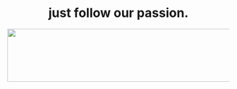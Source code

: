 <h1 align="center">just follow our passion.</h1>

<p align="center">
    <a href="https://www.youtube.com/@Tezdev">
      <img src="https://render.gitanimals.org/lines/deaafrizal?pet-id=657051833278790750" width="600" height="120" />
    </a>
</p>

<p align="center">
<!--   <img src=https://github-profile-trophy.vercel.app/?username=tezdev&theme=radical&margin-w=10&rank=A,AA,AAA,S,SS,SSS,?&row=2&column=3" alt="Trophies" /> -->
</p>

<p align="center">
<!--   <b>Engineer 🚀 | Content Creator 🎥 | Tech Enthusiast 💡</b> -->
</p>

<p align="center">
<!--   <img src="https://img.shields.io/badge/-ESP32-blue?style=for-the-badge&logo=esp32" alt="ESP32" />
  <img src="https://img.shields.io/badge/-FreeRTOS-blue?style=for-the-badge&logo=rtos" alt="FreeRTOS" />
  <img src="https://img.shields.io/badge/-Raspberry%20Pi-red?style=for-the-badge&logo=raspberry-pi" alt="Raspberry Pi" />
  <img src="https://img.shields.io/badge/-Python-green?style=for-the-badge&logo=python" alt="Python" />
  <img src="https://img.shields.io/badge/-AI-yellow?style=for-the-badge&logo=ai" alt="AI" />
  <img src="https://img.shields.io/badge/-Javascript-yellow?style=for-the-badge&logo=javascript" alt="JS" />
  <img src="https://img.shields.io/badge/-Docker-blue?style=for-the-badge&logo=docker" alt="Docker" /> -->
</p>
